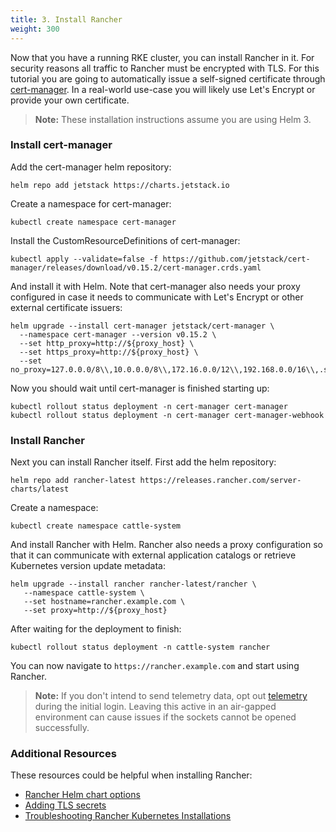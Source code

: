 ```yaml
---
title: 3. Install Rancher
weight: 300
---
```


Now that you have a running RKE cluster, you can install Rancher in it. For security reasons all traffic to Rancher must be encrypted with TLS. For this tutorial you are going to automatically issue a self-signed certificate through [cert-manager](https://cert-manager.io/). In a real-world use-case you will likely use Let's Encrypt or provide your own certificate. 

> **Note:** These installation instructions assume you are using Helm 3.

### Install cert-manager

Add the cert-manager helm repository:

```
helm repo add jetstack https://charts.jetstack.io
```

Create a namespace for cert-manager:

```
kubectl create namespace cert-manager
```

Install the CustomResourceDefinitions of cert-manager:

```
kubectl apply --validate=false -f https://github.com/jetstack/cert-manager/releases/download/v0.15.2/cert-manager.crds.yaml
```

And install it with Helm. Note that cert-manager also needs your proxy configured in case it needs to communicate with Let's Encrypt or other external certificate issuers:

```
helm upgrade --install cert-manager jetstack/cert-manager \
  --namespace cert-manager --version v0.15.2 \
  --set http_proxy=http://${proxy_host} \
  --set https_proxy=http://${proxy_host} \
  --set no_proxy=127.0.0.0/8\\,10.0.0.0/8\\,172.16.0.0/12\\,192.168.0.0/16\\,.svc\\,.cluster.local
```

Now you should wait until cert-manager is finished starting up:

```
kubectl rollout status deployment -n cert-manager cert-manager
kubectl rollout status deployment -n cert-manager cert-manager-webhook
```

### Install Rancher

Next you can install Rancher itself. First add the helm repository:

```
helm repo add rancher-latest https://releases.rancher.com/server-charts/latest
```

Create a namespace:

```
kubectl create namespace cattle-system
```

And install Rancher with Helm. Rancher also needs a proxy configuration so that it can communicate with external application catalogs or retrieve Kubernetes version update metadata:

```
helm upgrade --install rancher rancher-latest/rancher \
   --namespace cattle-system \
   --set hostname=rancher.example.com \
   --set proxy=http://${proxy_host}
```

After waiting for the deployment to finish:

```
kubectl rollout status deployment -n cattle-system rancher
```

You can now navigate to `https://rancher.example.com` and start using Rancher.

> **Note:** If you don't intend to send telemetry data, opt out [telemetry]({{<baseurl>}}/rancher/v2.5/en/faq/telemetry/) during the initial login. Leaving this active in an air-gapped environment can cause issues if the sockets cannot be opened successfully.

### Additional Resources

These resources could be helpful when installing Rancher:

- [Rancher Helm chart options]({{<baseurl>}}/rancher/v2.5/en/installation/resources/chart-options/)
- [Adding TLS secrets]({{<baseurl>}}/rancher/v2.5/en/installation/resources/encryption/tls-secrets/)
- [Troubleshooting Rancher Kubernetes Installations]({{<baseurl>}}/rancher/v2.5/en/installation/options/troubleshooting/)

